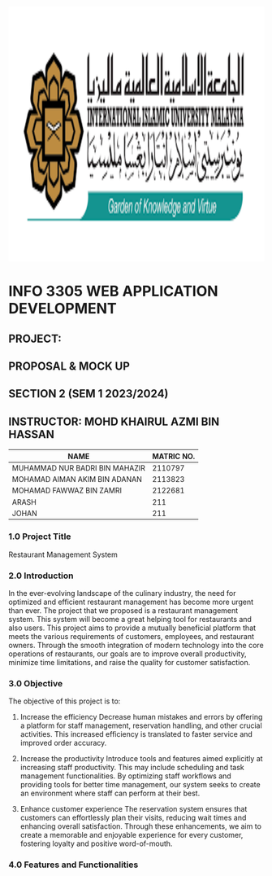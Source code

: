 <img src="logo IIUM.png" width="800" height="500">

# INFO 3305 WEB APPLICATION DEVELOPMENT 

## PROJECT: 
## PROPOSAL & MOCK UP  
## SECTION 2 (SEM 1 2023/2024)
## INSTRUCTOR: MOHD KHAIRUL AZMI BIN HASSAN 

|               NAME               | MATRIC NO.  |
| ---------------------------------| ----------- |
| MUHAMMAD NUR BADRI BIN MAHAZIR   | 2110797     |
| MOHAMAD AIMAN AKIM BIN ADANAN    | 2113823     |
| MOHAMAD FAWWAZ BIN ZAMRI         | 2122681     |
| ARASH                            | 211         |
| JOHAN                            | 211         |


### 1.0 Project Title
<p>Restaurant Management System</p>

### 2.0 Introduction
<p>  In the ever-evolving landscape of the culinary industry, the need for optimized and efficient restaurant management has become more urgent than ever. The project that we proposed is a restaurant management system. This system will become a great helping tool for restaurants and also users. This project aims to provide a mutually beneficial platform that meets the various requirements of customers, employees, and restaurant owners. Through the smooth integration of modern technology into the core operations of restaurants, our goals are to improve overall productivity, minimize time limitations, and raise the quality for customer satisfaction. </p>

### 3.0 Objective
<p>  The objective of this project is to:

1. Increase the efficiency
Decrease human mistakes and errors by offering a platform for staff management, reservation handling, and other crucial activities. This increased efficiency is translated to faster service and improved order accuracy.

2. Increase the productivity
Introduce tools and features aimed explicitly at increasing staff productivity. This may include scheduling and task management functionalities. By optimizing staff workflows and providing tools for better time management, our system seeks to create an environment where staff can perform at their best.

3. Enhance customer experience
The reservation system ensures that customers can effortlessly plan their visits, reducing wait times and enhancing overall satisfaction. Through these enhancements, we aim to create a memorable and enjoyable experience for every customer, fostering loyalty and positive word-of-mouth.
 </p>

### 4.0 Features and Functionalities




